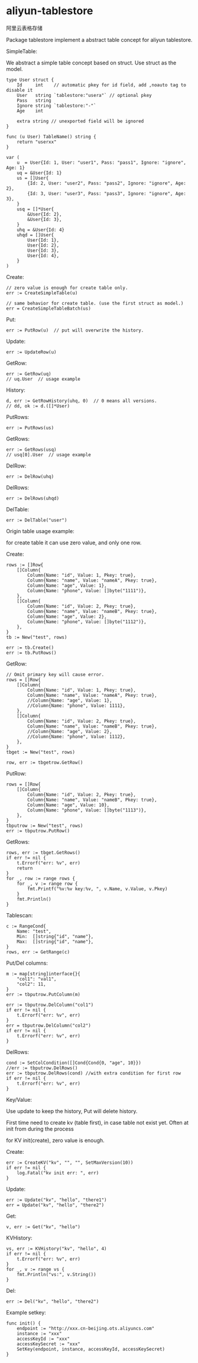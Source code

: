 # aliyun-tablestore

阿里云表格存储

Package tablestore implement a abstract table concept for aliyun tablestore.

SimpleTable:

We abstract a simple table concept based on struct.
Use struct as the model.

	type User struct {
		Id     int    // automatic pkey for id field, add ,noauto tag to disable it
		User   string `tablestore:"usera"` // optional pkey
		Pass   string
		Ignore string `tablestore:"-"`
		Age    int

		extra string // unexported field will be ignored
	}

	func (u User) TableName() string {
		return "userxx"
	}

	var (
		u  = User{Id: 1, User: "user1", Pass: "pass1", Ignore: "ignore", Age: 1}
		uq = &User{Id: 1}
		us = []User{
			{Id: 2, User: "user2", Pass: "pass2", Ignore: "ignore", Age: 2},
			{Id: 3, User: "user3", Pass: "pass3", Ignore: "ignore", Age: 3},
		}
		usq = []*User{
			&User{Id: 2},
			&User{Id: 3},
		}
		uhq = &User{Id: 4}
		uhqd = []User{
			User{Id: 1},
			User{Id: 2},
			User{Id: 3},
			User{Id: 4},
		}
	)

Create:

	// zero value is enough for create table only.
	err := CreateSimpleTable(u)

	// same behavior for create table. (use the first struct as model.)
	err = CreateSimpleTableBatch(us)

Put:

	err := PutRow(u)  // put will overwrite the history.

Update:

	err := UpdateRow(u)

GetRow:

	err := GetRow(uq)
	// uq.User  // usage example

History:

	d, err := GetRowHistory(uhq, 0)  // 0 means all versions.
	// dd, ok := d.([]*User)

PutRows:

	err := PutRows(us)

GetRows:

	err := GetRows(usq)
	// usq[0].User  // usage example

DelRow:

	err := DelRow(uhq)

DelRows:

	err := DelRows(uhqd)
	
DelTable:

	err := DelTable("user")


Origin table usage example:

for create table it can use zero value, and only one row.

Create:

	rows := []Row{
		[]Column{
			Column{Name: "id", Value: 1, Pkey: true},
			Column{Name: "name", Value: "nameA", Pkey: true},
			Column{Name: "age", Value: 1},
			Column{Name: "phone", Value: []byte("1111")},
		},
		[]Column{
			Column{Name: "id", Value: 2, Pkey: true},
			Column{Name: "name", Value: "nameB", Pkey: true},
			Column{Name: "age", Value: 2},
			Column{Name: "phone", Value: []byte("1112")},
		},
	}
	tb := New("test", rows)

	err := tb.Create()
	err := tb.PutRows()

GetRow:

	// Omit primary key will cause error.
	rows = []Row{
		[]Column{
			Column{Name: "id", Value: 1, Pkey: true},
			Column{Name: "name", Value: "nameA", Pkey: true},
			//Column{Name: "age", Value: 1},
			//Column{Name: "phone", Value: 1111},
		},
		[]Column{
			Column{Name: "id", Value: 2, Pkey: true},
			Column{Name: "name", Value: "nameB", Pkey: true},
			//Column{Name: "age", Value: 2},
			//Column{Name: "phone", Value: 1112},
		},
	}
	tbget := New("test", rows)

	row, err := tbgetrow.GetRow()

PutRow:

	rows = []Row{
		[]Column{
			Column{Name: "id", Value: 2, Pkey: true},
			Column{Name: "name", Value: "nameB", Pkey: true},
			Column{Name: "age", Value: 10},
			Column{Name: "phone", Value: []byte("1113")},
		},
	}
	tbputrow := New("test", rows)
	err := tbputrow.PutRow()

GetRows:

	rows, err := tbget.GetRows()
	if err != nil {
		t.Errorf("err: %v", err)
		return
	}
	for _, row := range rows {
		for _, v := range row {
			fmt.Printf("%v:%v key:%v, ", v.Name, v.Value, v.Pkey)
		}
		fmt.Println()
	}

Tablescan:

	c := RangeCond{
		Name: "test",
		Min:  []string{"id", "name"},
		Max:  []string{"id", "name"},
	}
	rows, err := GetRange(c)


Put/Del columns:

	m := map[string]interface{}{
		"col1": "val1",
		"col2": 11,
	}
	err := tbputrow.PutColumn(m)

	err := tbputrow.DelColumn("col1")
	if err != nil {
		t.Errorf("err: %v", err)
	}
	err = tbputrow.DelColumn("col2")
	if err != nil {
		t.Errorf("err: %v", err)
	}

DelRows:

	cond := SetColCondition([]Cond{Cond{0, "age", 10}})
	//err := tbputrow.DelRows()
	err := tbputrow.DelRows(cond) //with extra condition for first row
	if err != nil {
		t.Errorf("err: %v", err)
	}

Key/Value:

Use update to keep the history, Put will delete history.

First time need to create kv (table first), in case table not exist yet.
Often at init from during the process

for KV init(create), zero value is enough.

Create:

	err := CreateKV("kv", "", "", SetMaxVersion(10))
	if err != nil {
		log.Fatal("kv init err: ", err)
	}

Update:

	err := Update("kv", "hello", "there1")
	err = Update("kv", "hello", "there2")

Get:

	v, err := Get("kv", "hello")

KVHistory:

	vs, err := KVHistory("kv", "hello", 4)
	if err != nil {
		t.Errorf("err: %v", err)
	}
	for _, v := range vs {
		fmt.Println("vs:", v.String())
	}

Del:

	err := Del("kv", "hello", "there2")

Example setkey:

	func init() {
		endpoint := "http://xxx.cn-beijing.ots.aliyuncs.com"
		instance := "xxx"
		accessKeyId := "xxx"
		accessKeySecret := "xxx"
		SetKey(endpoint, instance, accessKeyId, accessKeySecret)
	}
